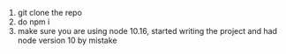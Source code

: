 1. git clone the repo
2. do npm i
3. make sure you are using node 10.16, started writing the project and had node version 10 by mistake